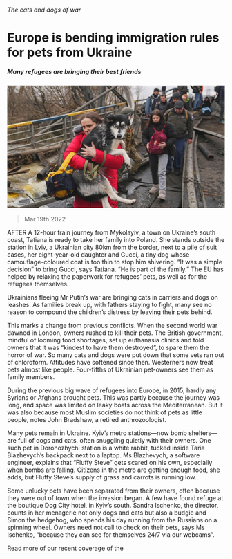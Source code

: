 ###### The cats and dogs of war

# Europe is bending immigration rules for pets from Ukraine 

##### Many refugees are bringing their best friends 

![image](images/20220319_EUP002_0.jpg) 

> Mar 19th 2022 

AFTER A 12-hour train journey from Mykolayiv, a town on Ukraine’s south coast, Tatiana is ready to take her family into Poland. She stands outside the station in Lviv, a Ukrainian city 80km from the border, next to a pile of suit cases, her eight-year-old daughter and Gucci, a tiny dog whose camouflage-coloured coat is too thin to stop him shivering. “It was a simple decision” to bring Gucci, says Tatiana. “He is part of the family.” The EU has helped by relaxing the paperwork for refugees’ pets, as well as for the refugees themselves.

Ukrainians fleeing Mr Putin’s war are bringing cats in carriers and dogs on leashes. As families break up, with fathers staying to fight, many see no reason to compound the children’s distress by leaving their pets behind.


This marks a change from previous conflicts. When the second world war dawned in London, owners rushed to kill their pets. The British government, mindful of looming food shortages, set up euthanasia clinics and told owners that it was “kindest to have them destroyed”, to spare them the horror of war. So many cats and dogs were put down that some vets ran out of chloroform. Attitudes have softened since then. Westerners now treat pets almost like people. Four-fifths of Ukrainian pet-owners see them as family members.

During the previous big wave of refugees into Europe, in 2015, hardly any Syrians or Afghans brought pets. This was partly because the journey was long, and space was limited on leaky boats across the Mediterranean. But it was also because most Muslim societies do not think of pets as little people, notes John Bradshaw, a retired anthrozoologist.

Many pets remain in Ukraine. Kyiv’s metro stations—now bomb shelters—are full of dogs and cats, often snuggling quietly with their owners. One such pet in Dorohozhychi station is a white rabbit, tucked inside Taria Blazhevych’s backpack next to a laptop. Ms Blazhevych, a software engineer, explains that “Fluffy Steve” gets scared on his own, especially when bombs are falling. Citizens in the metro are getting enough food, she adds, but Fluffy Steve’s supply of grass and carrots is running low.

Some unlucky pets have been separated from their owners, often because they were out of town when the invasion began. A few have found refuge at the boutique Dog City hotel, in Kyiv’s south. Sandra Ischenko, the director, counts in her menagerie not only dogs and cats but also a budgie and Simon the hedgehog, who spends his day running from the Russians on a spinning wheel. Owners need not call to check on their pets, says Ms Ischenko, “because they can see for themselves 24/7 via our webcams”.

Read more of our recent coverage of the 

